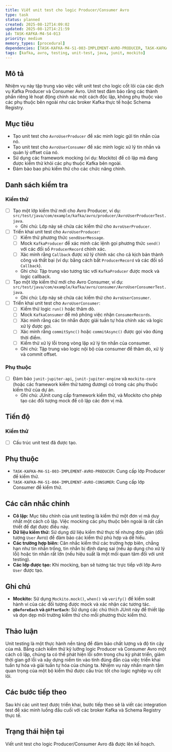 ```yaml
---
title: Viết unit test cho logic Producer/Consumer Avro
type: task
status: planned
created: 2025-08-12T14:09:02
updated: 2025-08-12T14:21:59
id: TASK-KAFKA-M4-S4-013
priority: medium
memory_types: [procedural]
dependencies: [TASK-KAFKA-M4-S1-003-IMPLEMENT-AVRO-PRODUCER, TASK-KAFKA-M4-S1-004-IMPLEMENT-AVRO-CONSUMER]
tags: [kafka, avro, testing, unit-test, java, junit, mockito]
---
```


## Mô tả

Nhiệm vụ này tập trung vào việc viết unit test cho logic cốt lõi của các dịch vụ Kafka Producer và Consumer Avro. Unit test đảm bảo rằng các thành phần riêng lẻ hoạt động chính xác một cách độc lập, không phụ thuộc vào các phụ thuộc bên ngoài như các broker Kafka thực tế hoặc Schema Registry.

## Mục tiêu

*   Tạo unit test cho `AvroUserProducer` để xác minh logic gửi tin nhắn của nó.
*   Tạo unit test cho `AvroUserConsumer` để xác minh logic xử lý tin nhắn và quản lý offset của nó.
*   Sử dụng các framework mocking (ví dụ: Mockito) để cô lập mã đang được kiểm thử khỏi các phụ thuộc Kafka bên ngoài.
*   Đảm bảo bao phủ kiểm thử cho các chức năng chính.

## Danh sách kiểm tra

### Kiểm thử

- [ ] Tạo một lớp kiểm thử mới cho Avro Producer, ví dụ: `src/test/java/com/example/kafka/avro/producer/AvroUserProducerTest.java`.
    - Ghi chú: Lớp này sẽ chứa các kiểm thử cho `AvroUserProducer`.
- [ ] Triển khai unit test cho `AvroUserProducer`:
    - [ ] Kiểm thử phương thức `sendUserMessage`.
    - [ ] Mock `KafkaProducer` để xác minh các lệnh gọi phương thức `send()` với các đối số `ProducerRecord` chính xác.
    - [ ] Xác minh rằng `Callback` được xử lý chính xác cho cả kịch bản thành công và thất bại (ví dụ: bằng cách bắt `ProducerRecord` và các đối số `Callback`).
    - Ghi chú: Tập trung vào tương tác với `KafkaProducer` được mock và logic callback.
- [ ] Tạo một lớp kiểm thử mới cho Avro Consumer, ví dụ: `src/test/java/com/example/kafka/avro/consumer/AvroUserConsumerTest.java`.
    - Ghi chú: Lớp này sẽ chứa các kiểm thử cho `AvroUserConsumer`.
- [ ] Triển khai unit test cho `AvroUserConsumer`:
    - [ ] Kiểm thử logic `run()` hoặc thăm dò.
    - [ ] Mock `KafkaConsumer` để mô phỏng việc nhận `ConsumerRecords`.
    - [ ] Xác minh rằng các tin nhắn được giải tuần tự hóa chính xác và logic xử lý được gọi.
    - [ ] Xác minh rằng `commitSync()` hoặc `commitAsync()` được gọi vào đúng thời điểm.
    - [ ] Kiểm thử xử lý lỗi trong vòng lặp xử lý tin nhắn của consumer.
    - Ghi chú: Tập trung vào logic nội bộ của consumer để thăm dò, xử lý và commit offset.

### Phụ thuộc

- [ ] Đảm bảo `junit-jupiter-api`, `junit-jupiter-engine` và `mockito-core` (hoặc các framework kiểm thử tương đương) có trong các phụ thuộc kiểm thử của dự án.
    - Ghi chú: JUnit cung cấp framework kiểm thử, và Mockito cho phép tạo các đối tượng mock để cô lập các đơn vị mã.

## Tiến độ

### Kiểm thử

- [ ] Cấu trúc unit test đã được tạo.

## Phụ thuộc

*   `TASK-KAFKA-M4-S1-003-IMPLEMENT-AVRO-PRODUCER`: Cung cấp lớp Producer để kiểm thử.
*   `TASK-KAFKA-M4-S1-004-IMPLEMENT-AVRO-CONSUMER`: Cung cấp lớp Consumer để kiểm thử.

## Các cân nhắc chính

*   **Cô lập:** Mục tiêu chính của unit testing là kiểm thử một đơn vị mã duy nhất một cách cô lập. Việc mocking các phụ thuộc bên ngoài là rất cần thiết để đạt được điều này.
*   **Dữ liệu kiểm thử:** Sử dụng dữ liệu kiểm thử thực tế nhưng đơn giản (đối tượng `User` Avro) để đảm bảo các kiểm thử phù hợp và dễ hiểu.
*   **Các trường hợp biên:** Cân nhắc kiểm thử các trường hợp biên, chẳng hạn như tin nhắn trống, tin nhắn bị định dạng sai (nếu áp dụng cho xử lý lỗi) hoặc tin nhắn rất lớn (nếu hiệu suất là một mối quan tâm đối với unit testing).
*   **Các lớp được tạo:** Khi mocking, bạn sẽ tương tác trực tiếp với lớp Avro `User` được tạo.

## Ghi chú

*   **Mockito:** Sử dụng `Mockito.mock()`, `when()` và `verify()` để kiểm soát hành vi của các đối tượng được mock và xác nhận các tương tác.
*   **`@BeforeEach` và `@AfterEach`:** Sử dụng các chú thích JUnit này để thiết lập và dọn dẹp môi trường kiểm thử cho mỗi phương thức kiểm thử.

## Thảo luận

Unit testing là một thực hành nền tảng để đảm bảo chất lượng và độ tin cậy của mã. Bằng cách kiểm thử kỹ lưỡng logic Producer và Consumer Avro một cách cô lập, chúng ta có thể phát hiện lỗi sớm trong chu kỳ phát triển, giảm thời gian gỡ lỗi và xây dựng niềm tin vào tính đúng đắn của việc triển khai tuần tự hóa và giải tuần tự hóa của chúng ta. Nhiệm vụ này nhấn mạnh tầm quan trọng của một bộ kiểm thử được cấu trúc tốt cho logic nghiệp vụ cốt lõi.

## Các bước tiếp theo

Sau khi các unit test được triển khai, bước tiếp theo sẽ là viết các integration test để xác minh luồng đầu cuối với các broker Kafka và Schema Registry thực tế.

## Trạng thái hiện tại

Viết unit test cho logic Producer/Consumer Avro đã được lên kế hoạch.